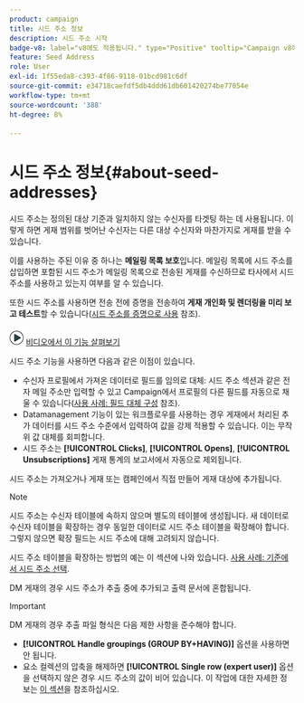 ```yaml
---
product: campaign
title: 시드 주소 정보
description: 시드 주소 시작
badge-v8: label="v8에도 적용됩니다." type="Positive" tooltip="Campaign v8에도 적용됩니다."
feature: Seed Address
role: User
exl-id: 1f55eda8-c393-4f86-9118-01bcd981c6df
source-git-commit: e34718caefdf5db4ddd61db601420274be77054e
workflow-type: tm+mt
source-wordcount: '388'
ht-degree: 8%

---
```


# 시드 주소 정보{#about-seed-addresses}

시드 주소는 정의된 대상 기준과 일치하지 않는 수신자를 타겟팅 하는 데 사용됩니다. 이렇게 하면 게재 범위를 벗어난 수신자는 다른 대상 수신자와 마찬가지로 게재를 받을 수 있습니다.

이를 사용하는 주된 이유 중 하나는 **메일링 목록 보호**&#x200B;입니다. 메일링 목록에 시드 주소를 삽입하면 포함된 시드 주소가 메일링 목록으로 전송된 게재를 수신하므로 타사에서 시드 주소를 사용하고 있는지 여부를 알 수 있습니다.

또한 시드 주소를 사용하면 전송 전에 증명을 전송하여 **게재 개인화 및 렌더링을 미리 보고 테스트**&#x200B;할 수 있습니다([시드 주소를 증명으로 사용](steps-defining-the-target-population.md#using-seed-addresses-as-proof) 참조).

![](assets/do-not-localize/how-to-video.png) [비디오에서 이 기능 살펴보기](steps-defining-the-target-population.md#seeds-and-proofs-video)

시드 주소 기능을 사용하면 다음과 같은 이점이 있습니다.

* 수신자 프로필에서 가져온 데이터로 필드를 임의로 대체: 시드 주소 섹션과 같은 전자 메일 주소만 입력할 수 있고 Campaign에서 프로필의 다른 필드를 자동으로 채울 수 있습니다([사용 사례: 필드 대체 구성](use-case-configuring-the-field-substitution.md) 참조).
* Datamanagement 기능이 있는 워크플로우를 사용하는 경우 게재에서 처리된 추가 데이터를 시드 주소 수준에서 입력하여 값을 강제 적용할 수 있습니다. 이는 무작위 값 대체를 회피합니다.
* 시드 주소는 **[!UICONTROL Clicks]**, **[!UICONTROL Opens]**, **[!UICONTROL Unsubscriptions]** 게재 통계의 보고서에서 자동으로 제외됩니다.

시드 주소는 가져오거나 게재 또는 캠페인에서 직접 만들어 게재 대상에 추가됩니다.

>[!NOTE]
>
>시드 주소는 수신자 테이블에 속하지 않으며 별도의 테이블에 생성됩니다. 새 데이터로 수신자 테이블을 확장하는 경우 동일한 데이터로 시드 주소 테이블을 확장해야 합니다. 그렇지 않으면 확장 필드는 시드 주소에 대해 고려되지 않습니다.
>
>시드 주소 테이블을 확장하는 방법의 예는 이 섹션에 나와 있습니다. [사용 사례: 기준에서 시드 주소 선택](use-case-selecting-seed-addresses-on-criteria.md).

DM 게재의 경우 시드 주소가 추출 중에 추가되고 출력 문서에 혼합됩니다.

>[!IMPORTANT]
>
>DM 게재의 경우 추출 파일 형식은 다음 제한 사항을 준수해야 합니다.
>
>* **[!UICONTROL Handle groupings (GROUP BY+HAVING)]** 옵션을 사용하면 안 됩니다.
>* 요소 컬렉션의 압축을 해제하면 **[!UICONTROL Single row (expert user)]** 옵션을 선택하지 않은 경우 시드 주소의 값이 비어 있습니다. 이 작업에 대한 자세한 정보는 [이 섹션](../../platform/using/executing-export-jobs.md#step-7---data-formatting)을 참조하십시오.
>
